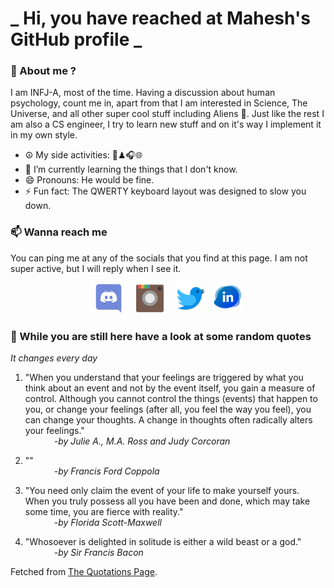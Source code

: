 # **_ Hi, you have reached at Mahesh's GitHub profile _**
### 🌸 About me ?
I am INFJ-A, most of the time. Having a discussion about human psychology, count me in, apart from that I am interested in Science, The Universe, and all other super cool stuff including Aliens 🤫. Just like the rest I am also a CS engineer, I try to learn new stuff and on it's way I implement it in my own style. 
- ☮ My side activities: 🎨♟🎧🌐
- 🌱 I’m currently learning the things that I don't know.
- 😄 Pronouns: He would be fine.
- ⚡ Fun fact: The QWERTY keyboard layout was designed to slow you down.

### 📫 Wanna reach me
You can ping me at any of the socials that you find at this page. I am not super active, but I will reply when I see it.
<p align="center">
<a href="https://discordapp.com/users/733328856957714472"><img src="./Assets/Papirus-Team-Papirus-Apps-Discord.svg" height="50px" width="50px" ></a>&nbsp; &nbsp;  
<a href ="https://instagram.com/obl1v_on"><img src="./Assets/Papirus-Team-Papirus-Apps-Instagram.svg" height="50px" width="50px" ></a>&nbsp;  &nbsp; 
<a href ="https://twitter.com/MaheshN2000"><img src="./Assets/Papirus-Team-Papirus-Apps-Twitter.svg" height ="50px" width="50px" ></a>&nbsp;
<a href ="https://linkedin.com/in/mahesh2000"><img src="./Assets/in.png" height ="50px" width="50px" ></a>

</p>



### 🔰 While you are still here have a look at some random quotes
*It changes every day*

<!-- BLOG-POST-LIST:START -->
 1.  "When you understand that your feelings are triggered by what you think about an event and not by the event itself, you gain a measure of control. Although you cannot control the things (events) that happen to you, or change your feelings (after all, you feel the way you feel), you can change your thoughts. A change in thoughts often radically alters your feelings." <br> &emsp;&emsp;&emsp; <i>-by Julie A., M.A. Ross and Judy Corcoran</i> 

 2.  "" <br> &emsp;&emsp;&emsp; <i>-by Francis Ford Coppola</i> 

 3.  "You need only claim the event of your life to make yourself yours. When you truly possess all you have been and done, which may take some time, you are fierce with reality." <br> &emsp;&emsp;&emsp; <i>-by Florida Scott-Maxwell</i> 

 4.  "Whosoever is delighted in solitude is either a wild beast or a god." <br> &emsp;&emsp;&emsp; <i>-by Sir Francis Bacon</i> 
<!-- BLOG-POST-LIST:END -->
Fetched from <a href="http://www.quotationspage.com/data/mqotd.rss"> The Quotations Page</a>.
<!-- The above quotes are fetched from " http://www.quotationspage.com/data/mqotd.rss " and the github action used was gautamkrishnar/blog-post-workflow@master -->
